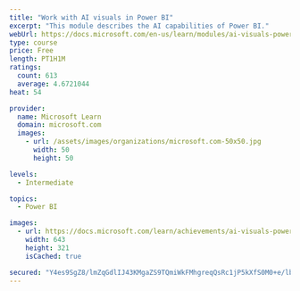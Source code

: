 ```yaml
---
title: "Work with AI visuals in Power BI"
excerpt: "This module describes the AI capabilities of Power BI."
webUrl: https://docs.microsoft.com/en-us/learn/modules/ai-visuals-power-bi/
type: course
price: Free
length: PT1H1M
ratings:
  count: 613
  average: 4.6721044
heat: 54

provider:
  name: Microsoft Learn
  domain: microsoft.com
  images:
    - url: /assets/images/organizations/microsoft.com-50x50.jpg
      width: 50
      height: 50

levels:
  - Intermediate

topics:
  - Power BI

images:
  - url: https://docs.microsoft.com/learn/achievements/ai-visuals-power-bi-social.png
    width: 643
    height: 321
    isCached: true

secured: "Y4es9SgZ8/lmZqGdlIJ43KMgaZS9TQmiWkFMhgreqQsRc1jP5kXfS0M0+e/lbPPnOYnJElhMHiwtDiocDyG/IVVkAXWcyWTETmYSXoKfJlE3UalrIk0h0M52qZihqrxUPMeYSc5EB7i90FrNNfPUzKD688JSed1gPpH1MqKK9BrMaO4720oLAf862r8MqH20v3EX+8XzlhK+uCA6LwdcB3hYUyXCE71q+VRMZ6ESW6E+DcViZkn7aNva68HTP7E7cmyqR+N4wJf7lJVPKso+ID9C4bpZ/cgUS88/oeSIYgXTZRZvzPRQm9GiT1+T3ys0Rccer5wuwitRpVztAMEO9mPmEtx0eQCnJowLM7O9X1ujWSPbe+5nJeE8Gv7rIUlNp8qhOfxZgQxGMn664Myf4NX0d7ALKU4numjM1lp+eXw=;my+gBNLABmhENfyrXytBmg=="
---
```


